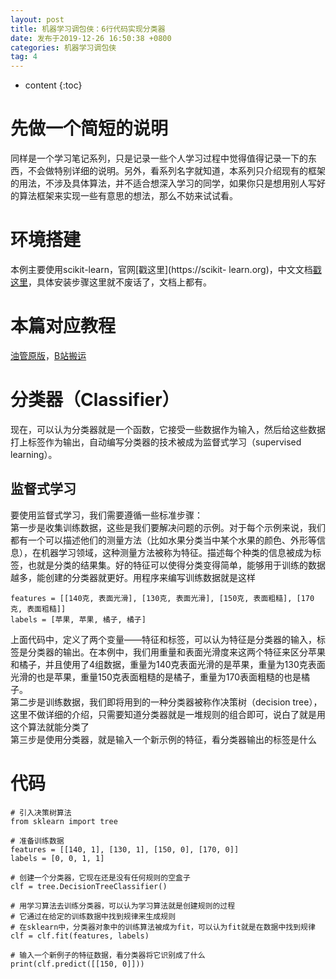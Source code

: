 ```yaml
---
layout: post
title: 机器学习调包侠：6行代码实现分类器
date: 发布于2019-12-26 16:50:38 +0800
categories: 机器学习调包侠
tag: 4
---
```


* content
{:toc}

# 先做一个简短的说明

同样是一个学习笔记系列，只是记录一些个人学习过程中觉得值得记录一下的东西，不会做特别详细的说明。另外，看系列名字就知道，本系列只介绍现有的框架的用法，不涉及具体算法，并不适合想深入学习的同学，如果你只是想用别人写好的算法框架来实现一些有意思的想法，那么不妨来试试看。
<!-- more -->


# 环境搭建

本例主要使用scikit-learn，官网[戳这里](https://scikit-
learn.org)，中文文档[戳这里](https://sklearn.apachecn.org)，具体安装步骤这里就不废话了，文档上都有。

# 本篇对应教程

[油管原版](https://www.youtube.com/watch?v=cKxRvEZd3Mw)，[B站搬运](https://www.bilibili.com/video/av7200723)

# 分类器（Classifier）

现在，可以认为分类器就是一个函数，它接受一些数据作为输入，然后给这些数据打上标签作为输出，自动编写分类器的技术被成为监督式学习（supervised
learning）。

## 监督式学习

要使用监督式学习，我们需要遵循一些标准步骤：  
第一步是收集训练数据，这些是我们要解决问题的示例。对于每个示例来说，我们都有一个可以描述他们的测量方法（比如水果分类当中某个水果的颜色、外形等信息），在机器学习领域，这种测量方法被称为特征。描述每个种类的信息被成为标签，也就是分类的结果集。好的特征可以使得分类变得简单，能够用于训练的数据越多，能创建的分类器就更好。用程序来编写训练数据就是这样

    
    
    features = [[140克, 表面光滑], [130克, 表面光滑], [150克, 表面粗糙], [170克, 表面粗糙]]
    labels = [苹果, 苹果, 橘子, 橘子]
    

上面代码中，定义了两个变量——特征和标签，可以认为特征是分类器的输入，标签是分类器的输出。在本例中，我们用重量和表面光滑度来这两个特征来区分苹果和橘子，并且使用了4组数据，重量为140克表面光滑的是苹果，重量为130克表面光滑的也是苹果，重量150克表面粗糙的是橘子，重量为170表面粗糙的也是橘子。  
第二步是训练数据，我们即将用到的一种分类器被称作决策树（decision
tree），这里不做详细的介绍，只需要知道分类器就是一堆规则的组合即可，说白了就是用这个算法就能分类了  
第三步是使用分类器，就是输入一个新示例的特征，看分类器输出的标签是什么

# 代码

    
    
    # 引入决策树算法
    from sklearn import tree
    
    # 准备训练数据
    features = [[140, 1], [130, 1], [150, 0], [170, 0]]
    labels = [0, 0, 1, 1]
    
    # 创建一个分类器，它现在还是没有任何规则的空盒子
    clf = tree.DecisionTreeClassifier()
    
    # 用学习算法去训练分类器，可以认为学习算法就是创建规则的过程
    # 它通过在给定的训练数据中找到规律来生成规则
    # 在sklearn中，分类器对象中的训练算法被成为fit，可以认为fit就是在数据中找到规律
    clf = clf.fit(features, labels)
    
    # 输入一个新例子的特征数据，看分类器将它识别成了什么
    print(clf.predict([[150, 0]]))
    

